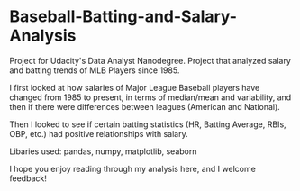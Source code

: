 # Baseball-Batting-and-Salary-Analysis
Project for Udacity's Data Analyst Nanodegree. Project that analyzed salary and batting trends of MLB Players since 1985.

I first looked at how salaries of Major League Baseball players have changed from 1985 to present, in terms of median/mean and variability, and then if there were differences between leagues (American and National).

Then I looked to see if certain batting statistics (HR, Batting Average, RBIs, OBP, etc.) had positive relationships with salary. 

Libaries used: pandas, numpy, matplotlib, seaborn

I hope you enjoy reading through my analysis here, and I welcome feedback!
